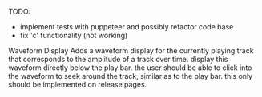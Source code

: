 TODO:

- implement tests with puppeteer and possibly refactor code base
- fix 'c' functionality (not working)

Waveform Display
Adds a waveform display for the currently playing track that corresponds to the amplitude of a track over time.  display this waveform directly below the play bar. the user should be able to click into the waveform to seek around the track, similar as to the play bar.  this only should be implemented on release pages.
